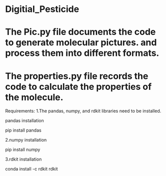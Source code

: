 # Digitial_Pesticide

# The Pic.py file documents the code to generate molecular pictures. and process them into different formats.

# The properties.py file records the code to calculate the properties of the molecule.

Requirements:
1.The pandas, numpy, and rdkit libraries need to be installed.

pandas installation

pip install pandas


2.numpy installation

pip install numpy


3.rdkit installation

conda install -c rdkit rdkit
